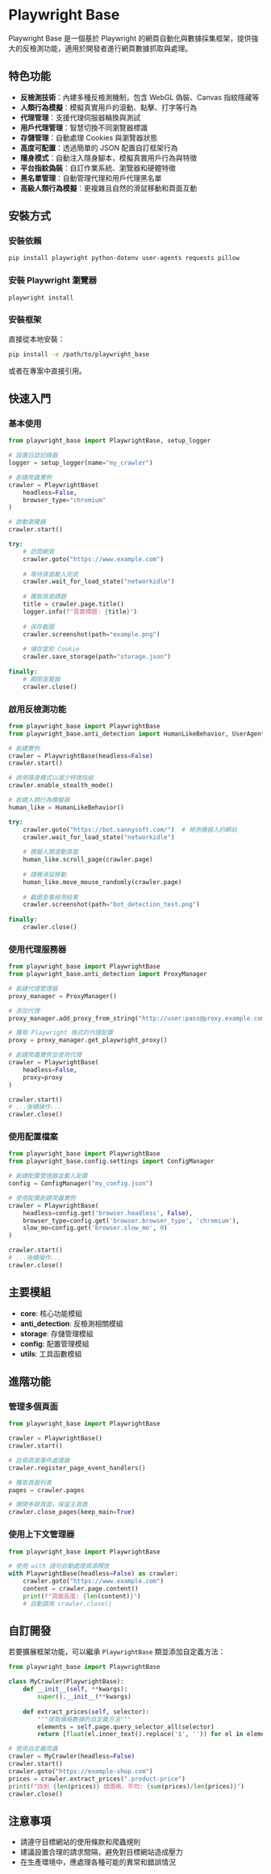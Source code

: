 # Playwright Base

Playwright Base 是一個基於 Playwright 的網頁自動化與數據採集框架，提供強大的反檢測功能，適用於開發者進行網頁數據抓取與處理。

## 特色功能

- **反檢測技術**：內建多種反檢測機制，包含 WebGL 偽裝、Canvas 指紋隱藏等
- **人類行為模擬**：模擬真實用戶的滾動、點擊、打字等行為
- **代理管理**：支援代理伺服器輪換與測試
- **用戶代理管理**：智慧切換不同瀏覽器標識
- **存儲管理**：自動處理 Cookies 與瀏覽器狀態
- **高度可配置**：透過簡單的 JSON 配置自訂框架行為
- **隱身模式**：自動注入隱身腳本，模擬真實用戶行為與特徵
- **平台指紋偽裝**：自訂作業系統、瀏覽器和硬體特徵
- **黑名單管理**：自動管理代理和用戶代理黑名單
- **高級人類行為模擬**：更複雜且自然的滑鼠移動和頁面互動

## 安裝方式

### 安裝依賴

```bash
pip install playwright python-dotenv user-agents requests pillow
```

### 安裝 Playwright 瀏覽器

```bash
playwright install
```

### 安裝框架

直接從本地安裝：

```bash
pip install -e /path/to/playwright_base
```

或者在專案中直接引用。

## 快速入門

### 基本使用

```python
from playwright_base import PlaywrightBase, setup_logger

# 設置日誌記錄器
logger = setup_logger(name="my_crawler")

# 創建爬蟲實例
crawler = PlaywrightBase(
    headless=False,
    browser_type="chromium"
)

# 啟動瀏覽器
crawler.start()

try:
    # 訪問網頁
    crawler.goto("https://www.example.com")
    
    # 等待頁面載入完成
    crawler.wait_for_load_state("networkidle")
    
    # 獲取頁面標題
    title = crawler.page.title()
    logger.info(f"頁面標題: {title}")
    
    # 保存截圖
    crawler.screenshot(path="example.png")
    
    # 儲存當前 Cookie
    crawler.save_storage(path="storage.json")
    
finally:
    # 關閉瀏覽器
    crawler.close()
```

### 啟用反檢測功能

```python
from playwright_base import PlaywrightBase
from playwright_base.anti_detection import HumanLikeBehavior, UserAgentManager

# 創建實例
crawler = PlaywrightBase(headless=False)
crawler.start()

# 啟用隱身模式以減少特徵指紋
crawler.enable_stealth_mode()

# 創建人類行為模擬器
human_like = HumanLikeBehavior()

try:
    crawler.goto("https://bot.sannysoft.com/")  # 檢測機器人的網站
    crawler.wait_for_load_state("networkidle")
    
    # 模擬人類滾動頁面
    human_like.scroll_page(crawler.page)
    
    # 隨機滑鼠移動
    human_like.move_mouse_randomly(crawler.page)
    
    # 截圖查看檢測結果
    crawler.screenshot(path="bot_detection_test.png")
    
finally:
    crawler.close()
```

### 使用代理服務器

```python
from playwright_base import PlaywrightBase
from playwright_base.anti_detection import ProxyManager

# 創建代理管理器
proxy_manager = ProxyManager()

# 添加代理
proxy_manager.add_proxy_from_string("http://user:pass@proxy.example.com:8080")

# 獲取 Playwright 格式的代理配置
proxy = proxy_manager.get_playwright_proxy()

# 創建爬蟲實例並使用代理
crawler = PlaywrightBase(
    headless=False,
    proxy=proxy
)

crawler.start()
# ...後續操作...
crawler.close()
```

### 使用配置檔案

```python
from playwright_base import PlaywrightBase
from playwright_base.config.settings import ConfigManager

# 創建配置管理器並載入配置
config = ConfigManager("my_config.json")

# 使用配置創建爬蟲實例
crawler = PlaywrightBase(
    headless=config.get('browser.headless', False),
    browser_type=config.get('browser.browser_type', 'chromium'),
    slow_mo=config.get('browser.slow_mo', 0)
)

crawler.start()
# ...後續操作...
crawler.close()
```

## 主要模組

- **core**: 核心功能模組
- **anti_detection**: 反檢測相關模組
- **storage**: 存儲管理模組
- **config**: 配置管理模組
- **utils**: 工具函數模組

## 進階功能

### 管理多個頁面

```python
from playwright_base import PlaywrightBase

crawler = PlaywrightBase()
crawler.start()

# 註冊頁面事件處理器
crawler.register_page_event_handlers()

# 獲取頁面列表
pages = crawler.pages

# 關閉多餘頁面，保留主頁面
crawler.close_pages(keep_main=True)
```

### 使用上下文管理器

```python
from playwright_base import PlaywrightBase

# 使用 with 語句自動處理資源釋放
with PlaywrightBase(headless=False) as crawler:
    crawler.goto("https://www.example.com")
    content = crawler.page.content()
    print(f"頁面長度: {len(content)}")
    # 自動調用 crawler.close()
```

## 自訂開發

若要擴展框架功能，可以繼承 `PlaywrightBase` 類並添加自定義方法：

```python
from playwright_base import PlaywrightBase

class MyCrawler(PlaywrightBase):
    def __init__(self, **kwargs):
        super().__init__(**kwargs)
        
    def extract_prices(self, selector):
        """提取價格數據的自定義方法"""
        elements = self.page.query_selector_all(selector)
        return [float(el.inner_text().replace('$', '')) for el in elements]

# 使用自定義爬蟲
crawler = MyCrawler(headless=False)
crawler.start()
crawler.goto("https://example-shop.com")
prices = crawler.extract_prices(".product-price")
print(f"找到 {len(prices)} 個價格，平均: {sum(prices)/len(prices)}")
crawler.close()
```

## 注意事項

- 請遵守目標網站的使用條款和爬蟲規則
- 建議設置合理的請求間隔，避免對目標網站造成壓力
- 在生產環境中，應處理各種可能的異常和錯誤情況